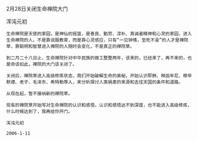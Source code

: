 2月28日关闭生命禅院大门

浑沌元初


    生命禅院是天使的家园，是神仙的摇篮，是善良、勤劳、淳朴、真诚者精神和心灵的家园，进入生命禅院的人，不是靠说服教育，而是靠心灵感应，只有“一见钟情，至死不渝”的人才是禅院草，靠聪明和智慧进入禅院的人随时会变化，不是真正的禅院草。

    到二月二十八日止，生命禅院针对中华民族的做工整整两年，该来的，已经来了，再不来的，也是命该如此，禅院的大门该关闭了。

    关闭后，禅院草进入高级修炼状态，我们开始破解生命的奥秘，开始认识耶稣、释迦牟尼、穆罕默德、老子、毛泽东、希特勒等人，来分析探讨人类祸患的来源和去往天国的条件和道路。

    从现在起，暂不接纳新的禅院草。

    现有的禅院草开始写对生命禅院的认识和感悟，认识和感悟达不到深度，也不能进入高级修炼，什么时候达到了，我再给你开门。

    浑沌元初

    2006-1-11




